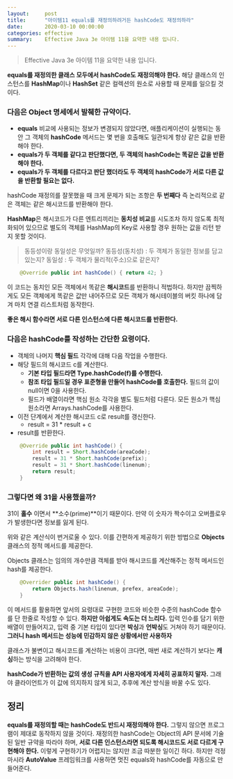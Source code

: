 ```yaml
---
layout:     post
title:      "아이템11 equals를 재정의하려거든 hashCode도 재정의하라"
date:       2020-03-10 00:00:00
categories: effective
summary:    Effective Java 3e 아이템 11을 요약한 내용 입니다.
---
```


> Effective Java 3e 아이템 11을 요약한 내용 입니다.

**equals를 재정의한 클래스 모두에서 hashCode도 재정의해야 한다.** 해당 클래스의 인스턴스를 **HashMap**이나 **HashSet** 같은 컬렉션의 원소로 사용할 때 문제를 일으킬 것이다. 

### 다음은 Object 명세에서 발췌한 규약이다.

- **equals** 비교에 사용되는 정보가 변경되지 않았다면, 애플리케이션이 실행되는 동안 그 객체의 **hashCode** 메서드는 몇 번을 호출해도 일관되게 항상 같은 값을 반환해야 한다.
- **equals가 두 객체를 같다고 판단했다면, 두 객체의 hashCode는 똑같은 값을 반환해야 한다.**
- **equals가 두 객체를 다르다고 판단 했더라도 두 객체의 hashCode가 서로 다른 값을 반환할 필요는 없다.**

hashCode 재정의를 잘못했을 때 크게 문제가 되는 조항은 **두 번째다** 즉 논리적으로 같은 객체는 같은 해시코드를 반환해야 한다. 

**HashMap**은 해시코드가 다른 엔트리끼리는 **동치성 비교**를 시도조차 하지 않도록 최적화되어 있으므로 별도의 객체를 HashMap의 Key로 사용할 경우 원하는 값을 리턴 받지 못할 것이다. 

> 동등성이랑 동일성은 무엇일까?
동등성(동치성) : 두 객체가 동일한 정보를 담고 있는지?
동일성 : 두 객체가 물리적(주소)으로 같은지?
```java
    @Override public int hashCode() { return 42; }
```
이 코드는 동치인 모든 객체에서 똑같은 **해시코드**를 반환하니 적법하다. 하지만 끔찍하게도 모든 객체에게 똑같은 값만 내어주므로 모든 객체가 해시테이블의 버킷 하나에 담겨 마치 연결 리스트처럼 동작한다. 

**좋은 해시 함수라면 서로 다른 인스턴스에 다른 해시코드를 반환한다.** 

### 다음은 hashCode를 작성하는 간단한 요령이다.

- 객체의 나머지 **핵심 필드** 각각에 대해 다음 작업을 수행한다.
- 해당 필드의 해시코드 c를 계산한다.
    - **기본 타입 필드라면 Type.hashCode(f)를 수행한다.**
    - **참조 타입 필드일 경우 표준형을 만들어 hashCode를 호출한다.** 필드의 값이 null이면 0을 사용한다.
    - 필드가 배열이라면 핵심 원소 각각을 별도 필드처럼 다룬다. 모든 원소가 핵심 원소라면 Arrays.hashCode를 사용한다.
- 이전 단계에서 계산한 해시코드 c로 result를 갱신한다.
    - result = 31 * result + c
- result를 반환한다.
```java
    @Override public int hashCode() {
    	int result = Short.hashCode(areaCode);
    	result = 31 * Short.hashCode(prefix);
    	result = 31 * Short.hashCode(linenum);
    	return result;
    }
```

### 그렇다면 왜 31을 사용했을까?

31이 **홀수** 이면서 **소수(prime)**이기 때문이다. 만약 이 숫자가 짝수이고 오버플로우 가 발생한다면 정보를 잃게 된다. 

위와 같은 계산식이 번거로울 수 있다. 이를 간편하게 제공하기 위한 방법으로 **Objects** 클래스의 정적 메서드를 제공한다. 

Objects 클래스는 임의의 개수만큼 객체를 받아 해시코드를 계산해주는 정적 메서드인 hash를 제공한다. 
```java
    @Overrider public int hashCode() {
    	return Objects.hash(linenum, prefex, areaCode);
    }
```
이 메서드를 활용하면 앞서의 요령대로 구현한 코드와 비슷한 수준의 hashCode 함수를 단 한줄로 작성할 수 있다. **하지만 아쉽게도 속도는 더 느리다.** 입력 인수를 담기 위한 배열이 만들어지고, 입력 중 기본 타입이 있다면 **박싱**과 **언박싱**도 거쳐야 하기 때문이다. **그러니 hash 메서드는 성능에 민감하지 않은 상황에서만 사용하자**

클래스가 불변이고 해시코드를 계산하는 비용이 크다면, 매번 새로 계산하기 보다는 **캐싱**하는 방식을 고려해야 한다. 

**hashCode가 반환하는 값의 생성 규칙을 API 사용자에게 자세히 공표하지 말자.** 그래야 클라이언트가 이 값에 의지하지 않게 되고, 추후에 계산 방식을 바꿀 수도 있다. 

## 정리

**equals를 재정의할 때는 hashCode도 반드시 재정의해야 한다.** 그렇지 않으면 프로그램이 제대로 동작하지 않을 것이다. 재정의한 hashCode는 Object의 API 문서에 기술된 일반 규약을 따라야 하며, **서로 다른 인스턴스라면 되도록 해시코드도 서로 다르게 구현해야 한다.** 이렇게 구현하기가 어렵지는 않지만 조금 따분한 일이긴 하다. 하지만 걱정마시라 **AutoValue** 프레임워크를 사용하면 멋진 equals와 hashCode를 자동으로 만들어준다.